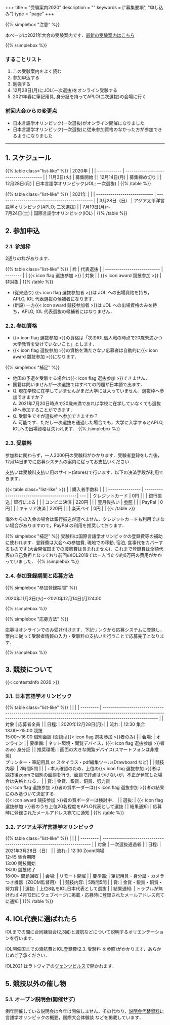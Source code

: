 +++
title = "受験案内2020"
description = ""
keywords = ["募集要項", "申し込み"]
type = "page"
+++

{{% simplebox "注意" %}}

本ページは2021年大会の受験案内です．[最新の受験案内はこちら](/application/)

{{% /simplebox %}}

### することリスト

1. この受験案内をよく読む
1. 参加申込する
1. 勉強する
1. 12月28日(月)にJOL(一次選抜)をオンライン受験する
1. 2021年春に筆記用具, 身分証を持ってAPLO(二次選抜)の会場に行く

### 前回大会からの変更点

- 日本言語学オリンピック(一次選抜)がオンライン開催になりました
- 日本言語学オリンピック(一次選抜)に従来参加資格のなかった方が参加できるようになりました

---

## 1. スケジュール

{{% table class="list-like" %}}
| 2020年       |                                       |
| ------------ | ------------------------------------- |
| 11月3日(火)  | 募集開始                              |
| 12月14日(月) | 募集締め切り                          |
| 12月28日(月) | 日本言語学オリンピック(JOL; 一次選抜) |
{{% /table %}}

{{% table class="list-like" %}}
| 2021年                       |                                                |
| ---------------------------- | ---------------------------------------------- |
| 3月28日（日）                | アジア太平洋言語学オリンピック(APLO; 二次選抜) |
| 7月19日(月)～<br>7月24日(土) | 国際言語学オリンピック(IOL)                    |
{{% /table %}}

## 2. 参加申込

### 2.1. 参加枠

2通りの枠があります．

{{% table class="list-like" %}}
| 枠                          | 代表選抜 |
| --------------------------- | -------- |
| {{< icon flag 選抜参加 >}}  | 対象     |
| {{< icon award 競技参加 >}} | 非対象   |
{{% /table %}}

- (従来通り) {{< icon flag 選抜参加者 >}}は JOL への出場資格を持ち， APLO, IOL 代表選抜の候補者になります．
- (新設) 一方{{< icon award 競技参加者 >}}は JOL への出場資格のみを持ち，APLO, IOL 代表選抜の候補者にはなりません．

### 2.2. 参加資格

- {{< icon flag 選抜参加 >}}の資格は「次のIOL個人戦の時点で20歳未満かつ大学教育を受けていないこと」とします．
- {{< icon flag 選抜参加 >}}の資格を満たさない応募者は自動的に{{< icon award 競技参加 >}}になります．

{{% simplebox "補足" %}}

- 他国の予選を受験する場合は{{< icon flag 選抜参加 >}}できません．
- 国籍は問いませんが一次選抜ではすべての問題が日本語で出ます．
- Q. 現在学校に在学していませんがまだ大学には入っていません．選抜枠へ参加できますか？  
  A. 2021年7月20日時点で20歳未満であれば学校に在学していなくても選抜枠へ参加することができます．
- Q. 受験生ですが選抜枠へ参加できますか？  
  A. 可能です．ただし一次選抜を通過した場合でも，大学に入学するとAPLO, IOLへの出場資格は失われます．
{{% /simplebox %}}

### 2.3. 受験料

参加枠に関わらず，一人3000円の受験料がかかります．受験者登録をした後，12月14日までに応募システムの案内に従ってお支払いください．

支払いは受験料支払い用のサイト(Stores)で行います．以下の決済手段が利用できます．

{{< table class="list-like" >}}
|                  |                                 購入者手数料 |     |
| ---------------- | -------------------------------------------: | --- |
| クレジットカード |                                          0円 |     |
| 銀行振込         |                                   銀行による |     |
| コンビニ決済     |                                        220円 |     |
| 翌月後払い       | [参照](https://vandle.jp/hello/usage-paidy/) |     |
| PayPal           |                                          0円 |     |
| キャリア決済     |                                        220円 |     |
| 楽天ペイ         |                                          0円 |     |
{{< /table >}}

海外からの入金の場合は銀行振込が選べません．クレジットカードも利用できない場合がありますので，PayPal の利用を推奨しております．

{{% simplebox "補足" %}}
受験料は国際言語学オリンピックの登録費等の補助に使われます．登録費は大会への参加費, 現地での移動, 宿泊, 食事代をカバーするものです(大会開催国までの渡航費は含まれません)．これまで登録費は全額代表の自己負担となっており前回のIOL2019では一人当たり約6万円の費用がかかっていました．
{{% /simplebox %}}

### 2.4. 参加登録期間と応募方法

{{% simplebox "参加登録期間" %}}

2020年11月3日(火)〜2020年12月14日(月)24:00

{{% /simplebox %}}

{{% simplebox "応募方法" %}}

応募はオンラインでのみ受け付けます．下記リンクから応募システムに登録し，案内に従って受験者情報の入力・受験料の支払いを行うことで応募完了となります．

{{% /simplebox %}}

## 3. 競技について

{{< contestsInfo 2020 >}}

### 3.1. 日本言語学オリンピック

{{% table class="list-like" %}}
|           |                                                                                                                                                                                         |
| --------- | --------------------------------------------------------------------------------------------------------------------------------------------------------------------------------------- |
| 対象      | 応募者全員                                                                                                                                                                              |
| 日程:     | 2020年12月28日(月)                                                                                                                                                                      |
| 流れ:     | 12:30 集合<br>13:00～15:00 競技<br>15:00～16:00 個別面談 (面談は{{< icon flag 選抜参加 >}}者のみ)                                                                                       |
| 会場:     | オンライン                                                                                                                                                                              |
| 要準備:   | ネット環境・閲覧デバイス，({{< icon flag 選抜参加 >}}者のみ) 身分証                                                                                                                     |
| 推奨環境: | 画面の大きな閲覧デバイス(スマートフォンは非推奨)<br>プリンター・筆記用具 or スタイラス・pdf編集ツール(Drawboard など)                                                                   |
| 競技内容: | 2時間5問                                                                                                                                                                                |
|           | +本人確認のため，上位の{{< icon flag 選抜参加 >}}者は競技後zoomで個別の面談を行う．面談で評点はつけないが，不正が発覚した場合は失格となる．                                             |
| 賞:       | 金賞．銀賞．銅賞．努力賞<br>{{< icon flag 選抜参加 >}}者の賞ボーダーは{{< icon flag 選抜参加 >}}者の結果にのみ基づいて決定する．<br>{{< icon award 競技参加 >}}者の賞ボーダーは検討中． |
| 選抜:     | {{< icon flag 選抜参加 >}}者のうち上位20名程度をAPLO代表として選抜                                                                                                                      |
| 結果通知: | 応募時に登録されたメールアドレス宛てに通知                                                                                                                                              |
{{% /table %}}

### 3.2. アジア太平洋言語学オリンピック

{{% table class="list-like" %}}
|           |                                                                          |
| --------- | ------------------------------------------------------------------------ |
| 対象      | 一次選抜通過者                                                           |
| 日程:     | 2021年3月28日（日）                                                      |
| 流れ:     | 12:30 Zoom開場<br>12:45 集合期限<br>13:00 競技開始<br>18:00 競技終了<br>18:00~ 問題回収 |
| 会場:     | リモート開催                                                             |
| 要準備:   | 筆記用具・身分証・カメラつき機器（ZOOM監督用）                           |
| 競技内容: | 5時間5問                                                                 |
| 賞:       | 金賞・銀賞・銅賞・努力賞                                                 |
| 選抜:     | 上位8名をIOL日本代表として選抜                                           |
| 結果通知: | トラブルが無ければ 4月12日にウェブページに掲載・応募時に登録されたメールアドレス宛てに通知           |
{{% /table %}}

## 4. IOL代表に選ばれたら

IOLまでの間に合同練習会(2,3回)と渡航などについて説明するオリエンテーションを行います．

IOL開催国までの渡航費とIOL登録費(2.3. 受験料 を参照)がかかります．あらかじめご了承ください．

IOL2021 はラトヴィアの[ヴェンツピルス](https://ja.wikipedia.org/wiki/%E3%83%B4%E3%82%A7%E3%83%B3%E3%83%84%E3%83%94%E3%83%AB%E3%82%B9)で開かれます．

## 5. 競技以外の催し物

### 5.1. オープン説明会(開催せず)

例年開催している説明会は今年は開催しません．その代わり，[説明会代替資料](/orientation2021)に 言語学オリンピックの概要，国際大会体験談 などを掲載しています．
